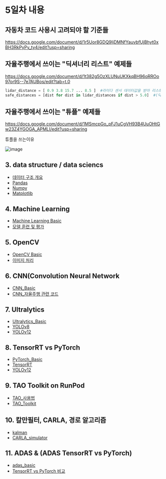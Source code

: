 # 5일차 내용 
## 자동차 코드 사용시 고려되야 할 기준들
https://docs.google.com/document/d/1r5Uor8GDQ9IjDMNfYauvbfUjBhyt0xBH3RkPyPy_ty4/edit?usp=sharing

## 자율주행에서 쓰이는 "딕셔너리 리스트" 예제들
https://docs.google.com/document/d/1t382g5OzXLUNuUKXkqBH96oRROo97or9S--7e7AUBos/edit?tab=t.0

```python
lidar_distance = [ 0.9 3.8 15.7 ... 8.5 ]  #라이다 센서 데이터값을 받아 리스트로 정리해두었다. 
safe_distances = [dist for dist in lidar_distances if dist > 5.0]  #(딕셔너리 + for문)으로, 특정 거리 이하이면 장애물과 가까운 것으로 판단하는 코드들이 중요하다
```

## 자율주행에서 쓰이는 "튜플" 예제들
https://docs.google.com/document/d/1MSmcpGo_pFJ1uCgVH93B4UuOHtGw23Z4YGOGA_APMLI/edit?usp=sharing

튜플을 쓰는이유

![image](https://github.com/user-attachments/assets/d39c7ade-f921-472d-9575-867a755c4113)

## 3.  data structure / data sciencs

- [데이터 구조 개요](data_structures.md)
- [Pandas](./pandas.md)
- [Numpy](./numpy.md)
- [Matplotlib](./Matplotlib.md)
## 4. Machine Learning

- [Machine Learning Basic](ml_basic.md)
- [모델 훈련 및 평가](./ml_test.md)

## 5. OpenCV

- [OpenCV Basic](OpenCV_basic.md)
- [이미지 처리](./image_test.md)

  
## 6. CNN(Convolution Neural Network
- [CNN_Basic](CNN_basic.md)
- [CNN_자율주행 관련 코드](cnn_test.md)

## 7. Ultralytics
- [Ultralytics_Basic](Ultralytics_basic.md)
- [YOLOv8](YOLOv8_test.md)
- [YOLOv12](YOLOv12_test.md)
  
## 8. TensorRT vs PyTorch 
- [PyTorch_Basic](PyTorch_basic.md)
- [TensorRT](TensorRT_test.md)
- [YOLOv12](YOLOv12_test.md)

## 9. TAO Toolkit on RunPod
- [TAO_사용법](TAO_install.md)
- [TAO_Toolkit](TAO_Toolkit.md)

## 10. 칼만필터, CARLA, 경로 알고리즘
- [kalman](./kalman.md)
- [CARLA_simulator](CARLA.md)

## 11. ADAS & (ADAS TensorRT vs PyTorch)
- [adas_basic](adas_basic.md)
- [TensorRT vs PyTorch 비교](TensorRTvsPyTorch.md)
